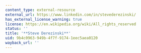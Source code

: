 ```yaml
---
content_type: external-resource
external_url: https://www.linkedin.com/in/stevederezinski/
has_external_license_warning: true
license: https://en.wikipedia.org/wiki/All_rights_reserved
status: ''
title: '**Steve Derezinski**'
uid: 9b4c0963-949b-4f7f-9174-1eec5aea0120
wayback_url: ''
---
```

